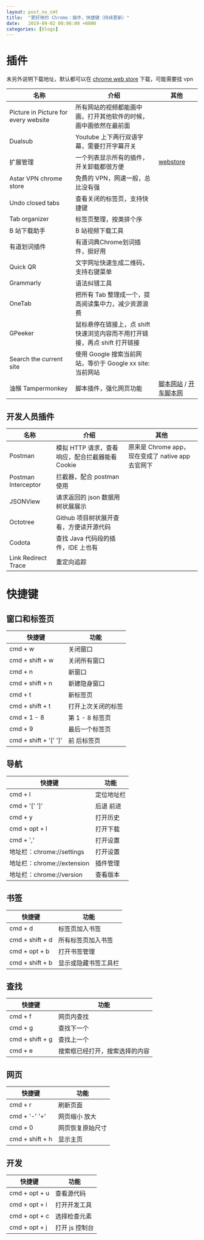 ```yaml
---
layout: post_no_cmt
title:  "更好用的 Chrome：插件，快捷键（持续更新）"
date:   2019-09-02 00:06:00 +0800
categories: [blogs]
---
```

# 插件

未另外说明下载地址，默认都可以在 [chrome web store](https://chrome.google.com/webstore/category/extensions) 下载，可能需要挂 vpn 

名称|介绍|其他
---|---|---
Picture in Picture for every website|所有网站的视频都能画中画，打开其他软件的时候，画中画依然在最前面|
Dualsub|Youtube 上下两行双语字幕，需要打开字幕开关|
扩展管理|一个列表显示所有的插件，开关卸载都很方便| [webstore](https://chrome.google.com/webstore/detail/%E6%89%A9%E5%B1%95%E7%AE%A1%E7%90%86/jijileelaefjahodboljljdgfpbjjlac/related?hl=zh-CN)
Astar VPN chrome store|免费的 VPN，网速一般，总比没有强|
Undo closed tabs|查看关闭的标签页，支持快捷键|
Tab organizer|标签页整理，按类排个序|
B 站下载助手|B 站视频下载工具|
有道划词插件|有道词典Chrome划词插件，挺好用|
Quick QR|文字网址快速生成二维码，支持右键菜单|
Grammarly|语法纠错工具|
OneTab|把所有 Tab 整理成一个，提高阅读集中力，减少资源浪费|
GPeeker|鼠标悬停在链接上，点 shift 快速浏览内容而不用打开链接，再点 shift 打开链接|
Search the current site|使用 Google 搜索当前网站，等价于 Google xx site:当前网站|
油猴 Tampermonkey|脚本插件，强化网页功能|[ 脚本网站](https://greasyfork.org/zh-CN) / [开车脚本网](https://sleazyfork.org/zh-CN)


## 开发人员插件

名称|介绍|其他
---|---|---
Postman|模拟 HTTP 请求，查看响应，配合拦截器能看 Cookie| 原来是 Chrome app，现在变成了 native app 去官网下
Postman Interceptor| 拦截器，配合 postman 使用
JSONView|请求返回的 json 数据用树状展展示|
Octotree|Github 项目树状展开查看，方便读开源代码|
Codota|查找 Java 代码段的插件，IDE 上也有| 
Link Redirect Trace|重定向追踪|

# 快捷键

## 窗口和标签页

快捷键|功能
---|---
cmd + w | 关闭窗口
cmd + shift + w | 关闭所有窗口
cmd + n | 新窗口
cmd + shift + n | 新建隐身窗口
cmd + t | 新标签页
cmd + shift + t | 打开上次关闭的标签
cmd + 1 - 8 | 第 1 - 8 标签页
cmd + 9 | 最后一个标签页
cmd + shift + '[' ']' | 前 后标签页

## 导航

快捷键|功能
---|---
cmd + l | 定位地址栏
cmd + '[' ']'|后退 前进
cmd + y | 打开历史
cmd + opt + l | 打开下载
cmd + ',' | 打开设置
地址栏：chrome://settings | 打开设置
地址栏：chrome://extension | 插件管理
地址栏：chrome://version | 查看版本

## 书签

快捷键|功能
---|---
cmd + d | 标签页加入书签
cmd + shift + d | 所有标签页加入书签
cmd + opt + b | 打开书签管理
cmd + shift + b | 显示或隐藏书签工具栏

## 查找

快捷键|功能
---|---
cmd + f | 网页内查找
cmd + g | 查找下一个
cmd + shift + g | 查找上一个
cmd + e | 搜索框已经打开，搜索选择的内容

## 网页

快捷键|功能
---|---
cmd + r | 刷新页面
cmd + '-' '+' | 网页缩小 放大
cmd + 0 | 网页恢复原始尺寸
cmd + shift + h | 显示主页

## 开发

快捷键|功能
---|---
cmd + opt + u | 查看源代码
cmd + opt + i | 打开开发工具
cmd + opt + c | 选择检查元素
cmd + opt + j | 打开 js 控制台